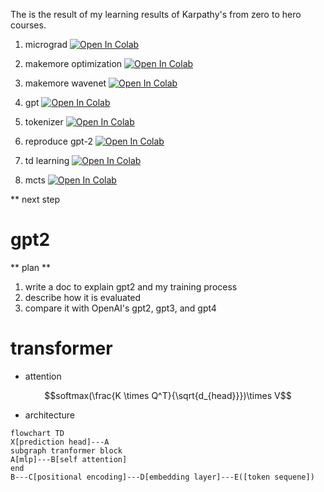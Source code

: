The is the result of my learning results of Karpathy's from zero to hero courses.

1. micrograd [![Open In Colab](https://colab.research.google.com/assets/colab-badge.svg)](https://colab.research.google.com/github/aray4702/transformer/blob/main/notebooks/micrograd.ipynb)

2. makemore optimization [![Open In Colab](https://colab.research.google.com/assets/colab-badge.svg)](https://colab.research.google.com/github/aray4702/transformer/blob/main/notebooks/makemore_optimization.ipynb)

3. makemore wavenet [![Open In Colab](https://colab.research.google.com/assets/colab-badge.svg)](https://colab.research.google.com/github/aray4702/transformer/blob/main/notebooks/makemore_wavenet.ipynb)

4. gpt [![Open In Colab](https://colab.research.google.com/assets/colab-badge.svg)](https://colab.research.google.com/github/aray4702/transformer/blob/main/notebooks/gpt.ipynb)

5. tokenizer [![Open In Colab](https://colab.research.google.com/assets/colab-badge.svg)](https://colab.research.google.com/github/aray4702/transformer/blob/main/notebooks/tokenizer.ipynb)

6. reproduce gpt-2 [![Open In Colab](https://colab.research.google.com/assets/colab-badge.svg)](https://colab.research.google.com/github/aray4702/transformer/blob/main/notebooks/reproduce_gpt2.ipynb)

7. td learning [![Open In Colab](https://colab.research.google.com/assets/colab-badge.svg)](https://colab.research.google.com/github/aray4702/transformer/blob/main/notebooks/td.ipynb)

8. mcts [![Open In Colab](https://colab.research.google.com/assets/colab-badge.svg)](https://colab.research.google.com/github/aray4702/transformer/blob/main/notebooks/mcts.ipynb)


** next step
# gpt2
** plan **
1. write a doc to explain gpt2 and my training process
2. describe how it is evaluated
3. compare it with OpenAI's gpt2, gpt3, and gpt4

# transformer

- attention

$$softmax(\frac{K \times Q^T}{\sqrt{d_{head}}})\times V$$

- architecture
```mermaid
flowchart TD
X[prediction head]---A
subgraph tranformer block 
A[mlp]---B[self attention]
end
B---C[positional encoding]---D[embedding layer]---E([token sequene])
```
